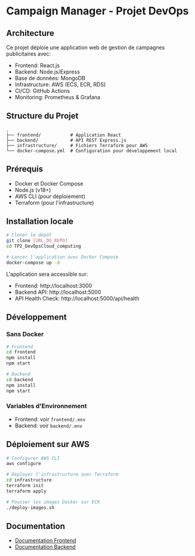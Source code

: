 # Campaign Manager - Projet DevOps

## Architecture
Ce projet déploie une application web de gestion de campagnes publicitaires avec:
- Frontend: React.js
- Backend: Node.js/Express
- Base de données: MongoDB
- Infrastructure: AWS (ECS, ECR, RDS)
- CI/CD: GitHub Actions
- Monitoring: Prometheus & Grafana

## Structure du Projet
```
.
├── frontend/           # Application React
├── backend/            # API REST Express.js
├── infrastructure/     # Fichiers Terraform pour AWS
└── docker-compose.yml  # Configuration pour développement local
```

## Prérequis
- Docker et Docker Compose
- Node.js (v18+)
- AWS CLI (pour déploiement)
- Terraform (pour l'infrastructure)

## Installation locale
```bash
# Cloner le dépôt
git clone [URL_DU_REPO]
cd TP2_DevOpsCloud_computing

# Lancer l'application avec Docker Compose
docker-compose up -d
```

L'application sera accessible sur:
- Frontend: http://localhost:3000
- Backend API: http://localhost:5000
- API Health Check: http://localhost:5000/api/health

## Développement

### Sans Docker
```bash
# Frontend
cd frontend
npm install
npm start

# Backend
cd backend
npm install
npm start
```

### Variables d'Environnement
- Frontend: voir `frontend/.env`
- Backend: voir `backend/.env`

## Déploiement sur AWS
```bash
# Configurer AWS CLI
aws configure

# Déployer l'infrastructure avec Terraform
cd infrastructure
terraform init
terraform apply

# Pousser les images Docker sur ECR
./deploy-images.sh
```

## Documentation
- [Documentation Frontend](./frontend/README.md)
- [Documentation Backend](./backend/README.md)
